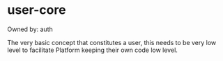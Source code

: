 # user-core

Owned by: auth

The very basic concept that constitutes a user, this needs to be very low level to facilitate
Platform keeping their own code low level.
